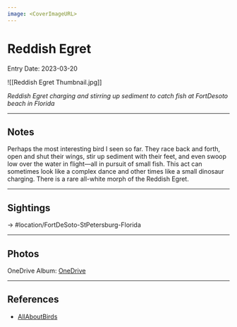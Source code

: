 ```yaml
---
image: <CoverImageURL>
---
```


# Reddish Egret
Entry Date: 2023-03-20

![[Reddish Egret Thumbnail.jpg]]

*Reddish Egret charging and stirring up sediment to catch fish at FortDesoto beach in Florida*

---------------------------------------------------------------
## Notes

Perhaps the most interesting bird I seen so far. They race back and forth, open and shut their wings, stir up sediment with their feet, and even swoop low over the water in flight—all in pursuit of small fish. This act can sometimes look like a complex dance and other times like a small dinosaur charging. There is a rare all-white morph of the Reddish Egret.

---------------------------------------------------------------
## Sightings

-> #location/FortDeSoto-StPetersburg-Florida

---------------------------------------------------------------
## Photos
OneDrive Album: [OneDrive](https://1drv.ms/f/s!AvaIuMdCo_w-hM0l0oRT-kN-E6bEiw?e=7plo1Q)

---------------------------------------------------------------
## References
- [AllAboutBirds](https://www.allaboutbirds.org/guide/Reddish_Egret/overview)